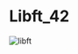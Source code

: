 # Libft_42

![libft](https://user-images.githubusercontent.com/65557355/205071579-64b4d75d-ea0e-4913-9318-0ff9ba34ff59.PNG)

